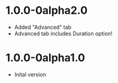 # 1.0.0-0alpha2.0
- Added "Advanced" tab
- Advanced tab includes Duration option!
# 1.0.0-0alpha1.0
- Inital version
